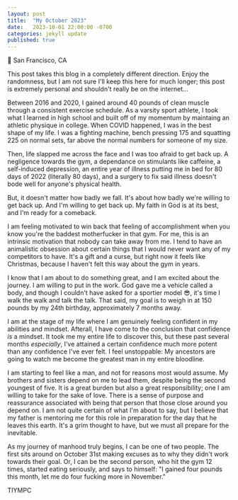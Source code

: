 ```yaml
---
layout: post
title:  "My October 2023"
date:   2023-10-01 22:00:00 -0700
categories: jekyll update
published: true
---
```

📍 San Francisco, CA

This post takes this blog in a completely different direction. Enjoy the randomness, but I am not sure I'll keep this here for much longer; this post is extremely personal and shouldn't really be on the internet...

Between 2016 and 2020, I gained around 40 pounds of clean muscle through a consistent exercise schedule. As a varsity sport athlete, I took what I learned in high school and built off of my momentum by maintaing an athletic physique in college. When COVID happened, I was in the best shape of my life. I was a fighting machine, bench pressing 175 and squatting 225 on normal sets, far above the normal numbers for someone of my size.

Then, life slapped me across the face and I was too afraid to get back up. A negligence towards the gym, a dependance on stimulants like caffeine, a self-induced depression, an entire year of illness putting me in bed for 80 days of 2022 (literally 80 days), and a surgery to fix said illness doesn't bode well for anyone's physical health.

But, it doesn't matter how badly we fall. It's about how badly we're willing to get back up. And I'm willing to get back up. My faith in God is at its best, and I'm ready for a comeback.

I am feeling motivated to win back that feeling of accomplishment when you know you're the baddest motherfucker in that gym. For me, this is an intrinsic motivation that nobody can take away from me. I tend to have an animalistic obsession about certain things that I would never want any of my competitors to have. It's a gift and a curse, but right now it feels like Christmas, because I haven't felt this way about the gym in years.

I know that I am about to do something great, and I am excited about the journey. I am willing to put in the work. God gave me a vehicle called a body, and though I couldn't have asked for a sportier model 😎, it's time I walk the walk and talk the talk. That said, my goal is to weigh in at 150 pounds by my 24th birthday, approximately 7 months away.

I am at the stage of my life where I am genuinely feeling confident in my abilities and mindset. Afterall, I have come to the conclusion that confidence *is* a mindset. It took me my entire life to discover this, but these past several months *especially*, I've attained a certain confidence much more potent than any confidence I've ever felt. I feel unstoppable: My ancestors are going to watch me become the greatest man in my entire bloodline.

I am starting to feel like a man, and not for reasons most would assume. My brothers and sisters depend on me to lead them, despite being the second youngest of five. It is a great burden but also a great responsibility; one I am willing to take for the sake of love. There is a sense of purpose and reassurance associated with being that person that those close around you depend on. I am not quite certain of what I'm about to say, but I believe that my father is mentoring me for this role in preparation for the day that he leaves this earth. It's a grim thought to have, but we must all prepare for the inevitable.

As my journey of manhood truly begins, I can be one of two people. The first sits around on October 31st making excuses as to why they didn't work towards their goal. Or, I can be the second person, who hit the gym 12 times, started eating seriously, and says to himself: "I gained four pounds this month, let me do four fucking more in November." 

TIYMPC